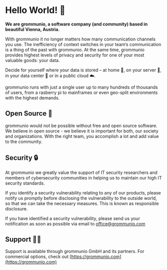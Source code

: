 # Hello World! 👋

**We are grommunio, a software company (and community) based in beautiful Vienna, Austria.**

With grommunio it no longer matters how many communication channels you use. The inefficiency of context switches in your team’s communication is a thing of the past with grommunio. At the same time, grommunio provides highest levels of privacy and security for one of your most valuable goods: your data.

Decide for yourself where your data is stored – at home :house_with_garden:, on your server :office:, in your data center :night_with_stars: or in a public cloud :cloud:.

grommunio runs with just a single user up to many hundreds of thousands of users, from a rasberry pi to mainframes or even geo-split environments with the highest demands.

## Open Source :penguin:

grommunio would not be possible without free and open source software. We believe in open source - we believe it is important for both, our society and organizations. With the right team, you accomplish a lot and add value to the community.

## Security :lock:
At grommunio we greatly value the support of IT security researchers and members of cybersecurity communities in helping us to maintain our high IT security standards.

If you identify a security vulnerability relating to any of our products, please notify us promptly before disclosing the vulnerability to the outside world, so that we can take the necessary measures. This is known as responsible disclosure.

If you have identified a security vulnerability, please send us your notification as soon as possible via email to [office@grommunio.com](mailto:offica@grommunio.com)

## Support :mechanic:

Support is available through grommunio GmbH and its partners. For commercial options, check out [https://grommunio.com](https://grommunio.com)
